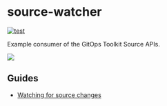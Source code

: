 # source-watcher

[![test](https://github.com/stefanprodan/source-watcher/workflows/test/badge.svg)](https://github.com/stefanprodan/source-watcher/actions)

Example consumer of the GitOps Toolkit Source APIs.

![](https://raw.githubusercontent.com/fluxcd/toolkit/master/docs/_files/source-controller.png)

## Guides

* [Watching for source changes](https://toolkit.fluxcd.io/dev-guides/source-watcher/)
